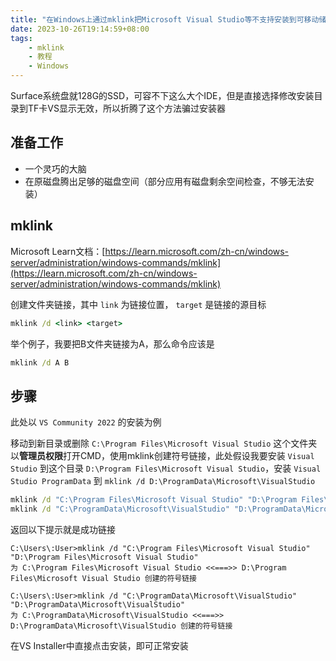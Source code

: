 ```yaml
---
title: "在Windows上通过mklink把Microsoft Visual Studio等不支持安装到可移动储存介质的应用装入可移动储存介质"
date: 2023-10-26T19:14:59+08:00
tags:
    - mklink
    - 教程
    - Windows
---
```

Surface系统盘就128G的SSD，可容不下这么大个IDE，但是直接选择修改安装目录到TF卡VS显示无效，所以折腾了这个方法骗过安装器

## 准备工作

- 一个灵巧的大脑
- 在原磁盘腾出足够的磁盘空间（部分应用有磁盘剩余空间检查，不够无法安装）

## mklink

Microsoft Learn文档：[https://learn.microsoft.com/zh-cn/windows-server/administration/windows-commands/mklink](https://learn.microsoft.com/zh-cn/windows-server/administration/windows-commands/mklink)

创建文件夹链接，其中 `link` 为链接位置， `target` 是链接的源目标

```cmd
mklink /d <link> <target>
```

举个例子，我要把B文件夹链接为A，那么命令应该是

```cmd
mklink /d A B
```

## 步骤

此处以 `VS Community 2022` 的安装为例

移动到新目录或删除 `C:\Program Files\Microsoft Visual Studio` 这个文件夹
以**管理员权限**打开CMD，使用mklink创建符号链接，此处假设我要安装 `Visual Studio` 到这个目录 `D:\Program Files\Microsoft Visual Studio`，安装 `Visual Studio ProgramData` 到 `mklink /d D:\ProgramData\Microsoft\VisualStudio`

```cmd
mklink /d "C:\Program Files\Microsoft Visual Studio" "D:\Program Files\Microsoft Visual Studio"
mklink /d "C:\ProgramData\Microsoft\VisualStudio" "D:\ProgramData\Microsoft\VisualStudio"
```

返回以下提示就是成功链接

```log
C:\Users\:User>mklink /d "C:\Program Files\Microsoft Visual Studio" "D:\Program Files\Microsoft Visual Studio"
为 C:\Program Files\Microsoft Visual Studio <<===>> D:\Program Files\Microsoft Visual Studio 创建的符号链接

C:\Users\:User>mklink /d "C:\ProgramData\Microsoft\VisualStudio" "D:\ProgramData\Microsoft\VisualStudio"
为 C:\ProgramData\Microsoft\VisualStudio <<===>> D:\ProgramData\Microsoft\VisualStudio 创建的符号链接
```

在VS Installer中直接点击安装，即可正常安装
